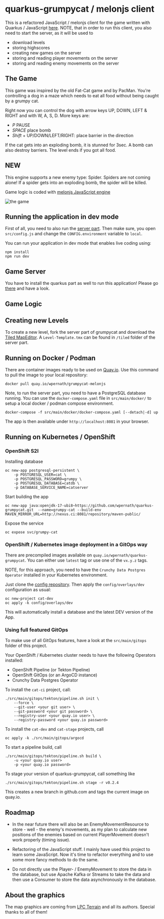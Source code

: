 # quarkus-grumpycat / melonjs client
This is a refactored JavaScript / melonjs client for the game written with Quarkus / JavaScript [here](https://github.com/wpernath/quarkus-grumpycat). NOTE, that in order to run this client, you also need to start the server, as it will be used to 
- download levels
- storing highscores
- creating new games on the server
- storing and reading player movements on the server
- storing and reading enemy movements on the server


## The Game

This game was inspired by the old Fat-Cat game and by PacMan. You're controlling a dog in a maze which needs to eat all food without being caught by a grumpy cat. 

Right now you can control the dog with arrow keys UP, DOWN, LEFT & RIGHT and with W, A, S, D. More keys are:

- *P* PAUSE
- *SPACE* place bomb
- *Shift* + UP/DOWN/LEFT/RIGHT: place barrier in the direction

If the cat gets into an exploding bomb, it is stunned for 3sec. A bomb can also destroy barriers. The level ends if you got all food. 

## NEW 
This engine supports a new enemy type: Spider. Spiders are not coming alone! If a spider gets into an exploding bomb, the spider will be killed. 
  

Game logic is coded with [melonjs JavaScript engine](https://github.com/melonjs/melonjs)

![the game](docs/the-game.png)

## Running the application in dev mode
First of all, you need to also run the [server part](https://github.com/wpernath/quarkus-grumpycat). Then make sure, you open `src/config.js` and change the `CONFIG.environment` variable to `local`. 

You can run your application in dev mode that enables live coding using:
```shell script
npm install
npm run dev
```




## Game Server
You have to install the quarkus part as well to run this application! Please go [there](https://github.com/wpernath/quarkus-grumpycat) and have a look. 


## Game Logic


## Creating new Levels
To create a new level, fork the server part of grumpycat and download the [Tiled MapEditor](https://mapeditor.org). A `Level-Template.tmx` can be found in `/tiled` folder of the server part. 

## Running on Docker / Podman
There are container images ready to be used on [Quay.io](https://quay.io/wpernath/grumpycat-meleonjs). Use this command to pull the image to your local repository:

```shell
docker pull quay.io/wpernath/grumpycat-melonjs
```

Note, to run the server part, you need to have a PostgreSQL database running. You can use the `docker-compose.yaml` file in `src/main/docker/` to setup a local docker / podman compose environment.

```shell
docker-compose -f src/main/docker/docker-compose.yaml [--detach|-d] up
```

The app is then available under `http://localhost:8081` in your browser.


## Running on Kubernetes / OpenShift
### OpenShift S2I
Installing database

```shell
oc new-app postgresql-persistent \
	-p POSTGRESQL_USER=cat \
	-p POSTGRESQL_PASSWORD=grumpy \
	-p POSTGRESQL_DATABASE=catdb \
	-p DATABASE_SERVICE_NAME=catserver
```

Start building the app
```shell
oc new-app java:openjdk-17-ubi8~https://github.com/wpernath/quarkus-grumpycat.git  --name=grumpy-cat --build-env MAVEN_MIRROR_URL=http://nexus.ci:8081/repository/maven-public/
```

Expose the service
```shell
oc expose svc/grumpy-cat
```

### OpenShift / Kubernetes image deployment in a GitOps way
There are precompiled images available on `quay.io/wpernath/quarkus-grumpycat`. You can either use `latest` tag or use one of the `vx.y.z` tags.

NOTE, for this approach, you need to have the `Crunchy Data Postgres Operator` installed in your Kubernetes environment. 

Just clone the [config repository](https://github.com/wpernath/grumpycat-config.git). Then apply the `config/overlays/dev` configuration as usual:

```shell
oc new-project cat-dev
oc apply -k config/overlays/dev
```

This will automatically install a database and the latest DEV version of the App.


### Using full featured GitOps
To make use of all GitOps features, have a look at the `src/main/gitops` folder of this project. 

Your OpenShift / Kubernetes cluster needs to have the following Operators installed:

- OpenShift Pipeline (or Tekton Pipeline)
- OpenShift GitOps (or an ArgoCD instance)
- Crunchy Data Postgres Operator

To install the `cat-ci` project, call:

```shell
./src/main/gitops/tekton/pipeline.sh init \
	--force \
	--git-user <your git user> \
	--git-password <your git password> \
	--registry-user <your quay.io user> \
	--registry-password <your quay.io password>
```

To install the `cat-dev` and `cat-stage` projects, call

```shell
oc apply -k ./src/main/gitops/argocd
```

To start a pipeline build, call

```shell
./src/main/gitops/tekton/pipeline.sh build \
	-u <your quay.io user>
	-p <your quay.io password>
```

To stage your version of quarkus-grumpycat, call something like

```shell
./src/main/gitops/tekton/pipeline.sh stage -r v0.2.4
```

This creates a new branch in github.com and tags the current image on quay.io.

## Roadmap

- In the near future there will also be an EnemyMovementResource to store - well - the enemy's movements, as my plan to calculate new positions of the enemies based on current PlayerMovement doesn't work properly (timing issue).

- Refactoring of the JavaScript stuff. I mainly have used this project to learn some JavaScript. Now it's time to refactor everything and to use some more fancy methods to do the same.

- Do not directly use the Player- / EnemyMovement to store the data in the database, but use Apache Kafka or Streams to take the data and then use a Consumer to store the data asynchronously in the database. 

## About the graphics
The map graphics are coming from [LPC Terrain](https://opengameart.org/content/tiled-terrains) and all its authors. Special thanks to all of them!
                    
